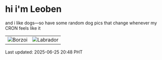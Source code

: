 # hi i'm Leoben

and i like dogs—so have some random dog pics that change whenever my CRON feels like it

|  |  |
|--------|----------|
| ![Borzoi](https://random-dog-vercel.vercel.app/api/random-borzoi?v=1750855727) | ![Labrador](https://random-dog-vercel.vercel.app/api/random-labrador?v=1750855727) |

Last updated: 2025-06-25 20:48 PHT
